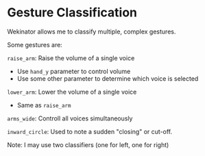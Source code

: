 # Gesture Classification
Wekinator allows me to classify multiple, complex gestures.

Some gestures are:

`raise_arm`: Raise the volume of a single voice
* Use `hand_y` parameter to control volume
* Use some other parameter to determine which voice is selected

`lower_arm`: Lower the volume of a single voice
* Same as `raise_arm`

`arms_wide`: Controll all voices simultaneously

`inward_circle`: Used to note a sudden "closing" or cut-off.

Note: I may use two classifiers (one for left, one for right)
